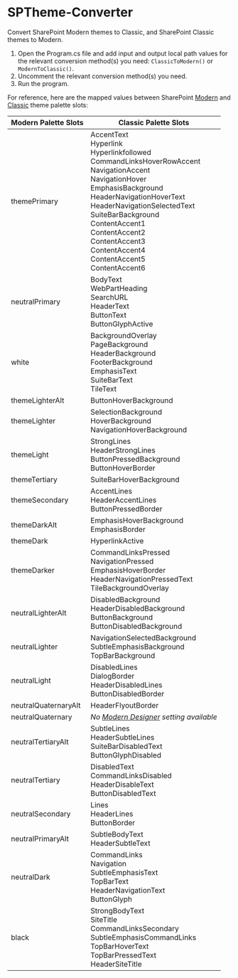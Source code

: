 # SPTheme-Converter
Convert SharePoint Modern themes to Classic, and SharePoint Classic themes to Modern.

1. Open the Program.cs file and add input and output local path values for the relevant conversion method(s) you need:  ```ClassicToModern()``` or ```ModernToClassic()```.
2. Uncomment the relevant conversion method(s) you need.
3. Run the program.

For reference, here are the mapped values between SharePoint [Modern](https://github.com/OfficeDev/office-ui-fabric-react/wiki/Theming) and [Classic](https://docs.microsoft.com/en-us/sharepoint/dev/solution-guidance/use-composed-looks-to-brand-sharepoint-sites) theme palette slots: 

| Modern Palette Slots  | Classic Palette Slots |
| ------------- | ------------- |
| themePrimary  | AccentText<br/>Hyperlink<br/>Hyperlinkfollowed<br/>CommandLinksHoverRowAccent<br/>NavigationAccent<br/>NavigationHover<br/>EmphasisBackground<br/>HeaderNavigationHoverText<br/>HeaderNavigationSelectedText<br/>SuiteBarBackground<br/>ContentAccent1<br/>ContentAccent2<br/>ContentAccent3<br/>ContentAccent4<br/>ContentAccent5<br/>ContentAccent6 |
| neutralPrimary  | BodyText<br/>WebPartHeading<br/>SearchURL<br/>HeaderText<br/>ButtonText<br/>ButtonGlyphActive  |
| white | BackgroundOverlay<br/>PageBackground<br/>HeaderBackground<br/>FooterBackground<br/>EmphasisText<br/>SuiteBarText<br/>TileText |
| themeLighterAlt | ButtonHoverBackground |
| themeLighter | SelectionBackground<br/>HoverBackground<br/>NavigationHoverBackground |
| themeLight | StrongLines<br/>HeaderStrongLines<br/>ButtonPressedBackground<br/>ButtonHoverBorder |
| themeTertiary | SuiteBarHoverBackground |
| themeSecondary | AccentLines<br/>HeaderAccentLines<br/>ButtonPressedBorder |
| themeDarkAlt | EmphasisHoverBackground<br/>EmphasisBorder |
| themeDark | HyperlinkActive |
| themeDarker | CommandLinksPressed<br/>NavigationPressed<br/>EmphasisHoverBorder<br/>HeaderNavigationPressedText<br/>TileBackgroundOverlay |
| neutralLighterAlt | DisabledBackground<br/>HeaderDisabledBackground<br/>ButtonBackground<br/>ButtonDisabledBackground |
| neutralLighter | NavigationSelectedBackground<br/>SubtleEmphasisBackground<br/>TopBarBackground |
| neutralLight | DisabledLines<br/>DialogBorder<br/>HeaderDisabledLines<br/>ButtonDisabledBorder | 
| neutralQuaternaryAlt | HeaderFlyoutBorder |
| neutralQuaternary | *No [Modern Designer](https://fabricweb.z5.web.core.windows.net/pr-deploy-site/refs/heads/master/theming-designer/index.html) setting available* |
| neutralTertiaryAlt | SubtleLines<br/>HeaderSubtleLines<br/>SuiteBarDisabledText<br/>ButtonGlyphDisabled |
| neutralTertiary | DisabledText<br/>CommandLinksDisabled<br/>HeaderDisableText<br/>ButtonDisabledText |
| neutralSecondary | Lines<br/>HeaderLines<br/>ButtonBorder |
| neutralPrimaryAlt | SubtleBodyText<br/>HeaderSubtleText |
| neutralDark | CommandLinks<br/>Navigation<br/>SubtleEmphasisText<br/>TopBarText<br/>HeaderNavigationText<br/>ButtonGlyph |
| black | StrongBodyText<br/>SiteTitle<br/>CommandLinksSecondary<br/>SubtleEmphasisCommandLinks<br/>TopBarHoverText<br/>TopBarPressedText<br/>HeaderSiteTitle |
